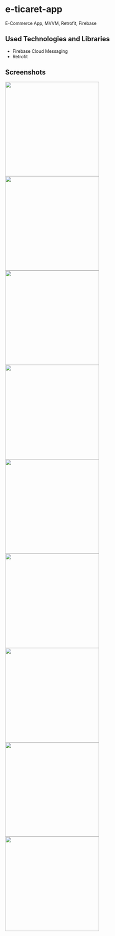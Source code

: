 # e-ticaret-app
E-Commerce App, MVVM, Retrofit, Firebase

## Used Technologies and Libraries
- Firebase Cloud Messaging
- Retrofit

## Screenshots
<img src="screenshots/ss0.png" width=300>          <img src="screenshots/ss1.png" width=300>          <img src="screenshots/ss2.png" width=300>          <img src="screenshots/ss3.png" width=300>          <img src="screenshots/ss4.png" width=300>          <img src="screenshots/ss5.png" width=300>          <img src="screenshots/ss6.png" width=300>          <img src="Escreenshots/ss7.png" width=300>          <img src="screenshots/ss8.png" width=300>
